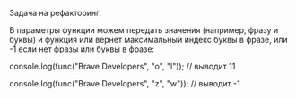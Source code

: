 Задача на рефакторинг. 

В параметры функции можем передать значения (например, фразу и буквы) и функция или вернет максимальный индекс буквы в фразе, или -1 если нет фразы или буквы в фразе:  

console.log(func("Brave Developers", "o", "l")); // выводит 11  

console.log(func("Brave Developers", "z", "w")); // выводит -1
